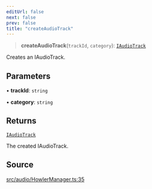 ```yaml
---
editUrl: false
next: false
prev: false
title: "createAudioTrack"
---
```


> **createAudioTrack**(`trackId`, `category`): [`IAudioTrack`](/api/interfaces/iaudiotrack/)

Creates an IAudioTrack.

## Parameters

• **trackId**: `string`

• **category**: `string`

## Returns

[`IAudioTrack`](/api/interfaces/iaudiotrack/)

The created IAudioTrack.

## Source

[src/audio/HowlerManager.ts:35](https://github.com/relishinc/dill-pixel/blob/543438455c9a47928084300159416186c2aa1095/src/audio/HowlerManager.ts#L35)
